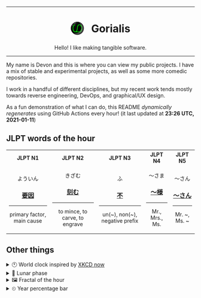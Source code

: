 ***

<h1 align="center">
<sub>
    <img src="readme/resources/avatar.png" height="36">
</sub>
&nbsp;
Gorialis
</h1>
<p align="center">
Hello! I like making tangible software.
</p>

***

My name is Devon and this is where you can view my public projects. I have a mix of stable and experimental projects, as well as some more comedic repositories.

I work in a handful of different disciplines, but my recent work tends mostly towards reverse engineering, DevOps, and graphical/UX design.

As a fun demonstration of what I can do, this README *dynamically regenerates* using GitHub Actions every hour! (it last updated at **23:26 UTC, 2021-01-11**)

<h2>JLPT words of the hour</h2>
<table>
    <tr>
        <th>JLPT N1</th>
        <th>JLPT N2</th>
        <th>JLPT N3</th>
        <th>JLPT N4</th>
        <th>JLPT N5</th>
    </tr>
    <tr>
        <td>
            <p align="center">よういん</p>
            <h3 align="center"><b><a href="https://jisho.org/search/%E8%A6%81%E5%9B%A0">要因</a></b></h3>
            <hr>
            <p align="center">primary factor,<wbr> main cause</p>
        </td>
        <td>
            <p align="center">きざむ</p>
            <h3 align="center"><b><a href="https://jisho.org/search/%E5%88%BB%E3%82%80">刻む</a></b></h3>
            <hr>
            <p align="center">to mince,<wbr> to carve,<wbr> to engrave</p>
        </td>
        <td>
            <p align="center">ふ</p>
            <h3 align="center"><b><a href="https://jisho.org/search/%E4%B8%8D">不</a></b></h3>
            <hr>
            <p align="center">un(~),<wbr> non(~),<wbr> negative prefix</p>
        </td>
        <td>
            <p align="center">～さま</p>
            <h3 align="center"><b><a href="https://jisho.org/search/%EF%BD%9E%E6%A7%98">～様</a></b></h3>
            <hr>
            <p align="center">Mr.,<wbr> Mrs.,<wbr> Ms.</p>
        </td>
        <td>
            <p align="center">～さん</p>
            <h3 align="center"><b><a href="https://jisho.org/search/%EF%BD%9E%E3%81%95%E3%82%93">～さん</a></b></h3>
            <hr>
            <p align="center">Mr. ~,<wbr> Ms. ~</p>
        </td>
    </tr>
</table>

<h2>Other things</h2>
<details>
<summary>🕚  World clock inspired by <a href="https://xkcd.com/now">XKCD now</a></summary>

> <img src="generated/now.png" width="512">

</details>
<details>
<summary>🌙 Lunar phase</summary>

The moon is approximately 97.87% through its phase ().

</details>
<details>
<summary>&#x1f5bc; Fractal of the hour</summary>

> <img src="generated/fractal.png" width="512">

</details>
<details>
<summary>&#x23f2; Year percentage bar</summary>
<pre><code>2021 [▁▁▁▁▁▁▁▁▁▁▁▁▁▁▁▁▁▁▁▁] 3.01%</code></pre>
</details>
